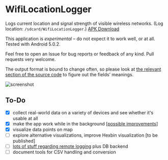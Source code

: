 # WifiLocationLogger

Logs current location and signal strength of visible wireless networks. (Log location: `/sdcard/WifiLocationLogger`.) [APK Download](https://github.com/tjanson/WifiLocationLogger/releases)

This application is *experimental* – do not expect it to work well, or at all. Tested with Android 5.0.2.

Feel free to open an Issue for bug reports or feedback of any kind.
Pull requests very welcome.

The output format is bound to change often, so please look at [the relevant section of the source code](https://github.com/tjanson/WifiLocationLogger/blob/master/app/src/main/java/com/tomjanson/wifilocationlogger/WifiBroadcastReceiver.java#L72-L84) to figure out the fields’ meanings.

![screenshot](https://raw.githubusercontent.com/tjanson/WifiLocationLogger/master/other/screenshot.small.png)

## To-Do

- [x] collect real-world data on a variety of devices and see whether it's usable at all
- [x] make the app work while in the background [[possible improvements](https://github.com/tjanson/WifiLocationLogger/issues/1)]
- [x] visualize data points on map
- [ ] explore alternative visualizations, improve Hexbin visualization [to be published]
- [ ] [lots of stuff regarding remote logging](https://github.com/tjanson/WifiLocationLogger/issues/5) plus DB backend
- [ ] document tools for CSV handling and conversion
